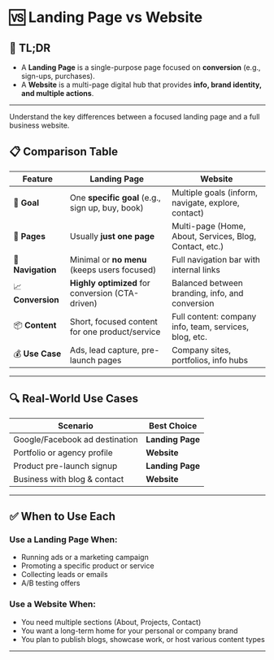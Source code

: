 # 🆚 Landing Page vs Website

## 🧠 TL;DR

- A **Landing Page** is a single-purpose page focused on **conversion** (e.g., sign-ups, purchases).
- A **Website** is a multi-page digital hub that provides **info, brand identity, and multiple actions**.

---
Understand the key differences between a focused landing page and a full business website.

## 📋 Comparison Table

| Feature             | Landing Page                                      | Website                                                 |
|---------------------|---------------------------------------------------|----------------------------------------------------------|
| 🎯 **Goal**         | One **specific goal** (e.g., sign up, buy, book)  | Multiple goals (inform, navigate, explore, contact)      |
| 📄 **Pages**        | Usually **just one page**                         | Multi-page (Home, About, Services, Blog, Contact, etc.)  |
| 🔁 **Navigation**   | Minimal or **no menu** (keeps users focused)      | Full navigation bar with internal links                  |
| 📈 **Conversion**   | **Highly optimized** for conversion (CTA-driven)  | Balanced between branding, info, and conversion          |
| 📦 **Content**      | Short, focused content for one product/service    | Full content: company info, team, services, blog, etc.   |
| 💰 **Use Case**     | Ads, lead capture, pre-launch pages               | Company sites, portfolios, info hubs                     |

---



## 🔍 Real-World Use Cases

| Scenario                          | Best Choice       |
|----------------------------------|--------------------|
| Google/Facebook ad destination   | **Landing Page**   |
| Portfolio or agency profile      | **Website**        |
| Product pre-launch signup        | **Landing Page**   |
| Business with blog & contact     | **Website**        |

---

## ✅ When to Use Each

### Use a **Landing Page** When:
- Running ads or a marketing campaign
- Promoting a specific product or service
- Collecting leads or emails
- A/B testing offers

### Use a **Website** When:
- You need multiple sections (About, Projects, Contact)
- You want a long-term home for your personal or company brand
- You plan to publish blogs, showcase work, or host various content types

---
